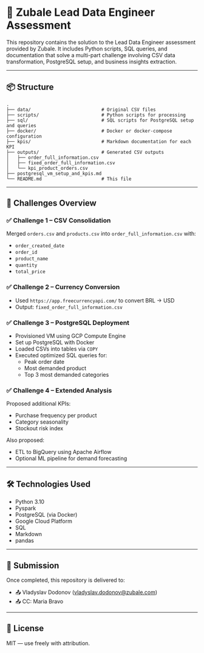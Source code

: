 # 🧠 Zubale Lead Data Engineer Assessment

This repository contains the solution to the Lead Data Engineer assessment provided by Zubale. It includes Python scripts, SQL queries, and documentation that solve a multi-part challenge involving CSV data transformation, PostgreSQL setup, and business insights extraction.

---

## 📦 Structure

```
.
├── data/                          # Original CSV files
├── scripts/                       # Python scripts for processing
├── sql/                           # SQL scripts for PostgreSQL setup and queries
├── docker/                        # Docker or docker-compose configuration
├── kpis/                          # Markdown documentation for each KPI
├── outputs/                       # Generated CSV outputs
│   ├── order_full_information.csv
│   ├── fixed_order_full_information.csv
│   └── kpi_product_orders.csv
├── postgresql_vm_setup_and_kpis.md
└── README.md                      # This file
```

---

## 🧩 Challenges Overview

### ✅ Challenge 1 – CSV Consolidation

Merged `orders.csv` and `products.csv` into `order_full_information.csv` with:
- `order_created_date`
- `order_id`
- `product_name`
- `quantity`
- `total_price`

### ✅ Challenge 2 – Currency Conversion

- Used `https://app.freecurrencyapi.com/` to convert BRL → USD
- Output: `fixed_order_full_information.csv`

### ✅ Challenge 3 – PostgreSQL Deployment

- Provisioned VM using GCP Compute Engine
- Set up PostgreSQL with Docker
- Loaded CSVs into tables via `COPY`
- Executed optimized SQL queries for:
  - Peak order date
  - Most demanded product
  - Top 3 most demanded categories

### ✅ Challenge 4 – Extended Analysis

Proposed additional KPIs:
- Purchase frequency per product
- Category seasonality
- Stockout risk index

Also proposed:
- ETL to BigQuery using Apache Airflow
- Optional ML pipeline for demand forecasting

---

## 🛠️ Technologies Used

- Python 3.10
- Pyspark
- PostgreSQL (via Docker)
- Google Cloud Platform
- SQL
- Markdown
- pandas

---

## 📧 Submission

Once completed, this repository is delivered to:

- 📤 Vladyslav Dodonov (vladyslav.dodonov@zubale.com)
- 📤 CC: Maria Bravo

---

## 📎 License

MIT — use freely with attribution.
